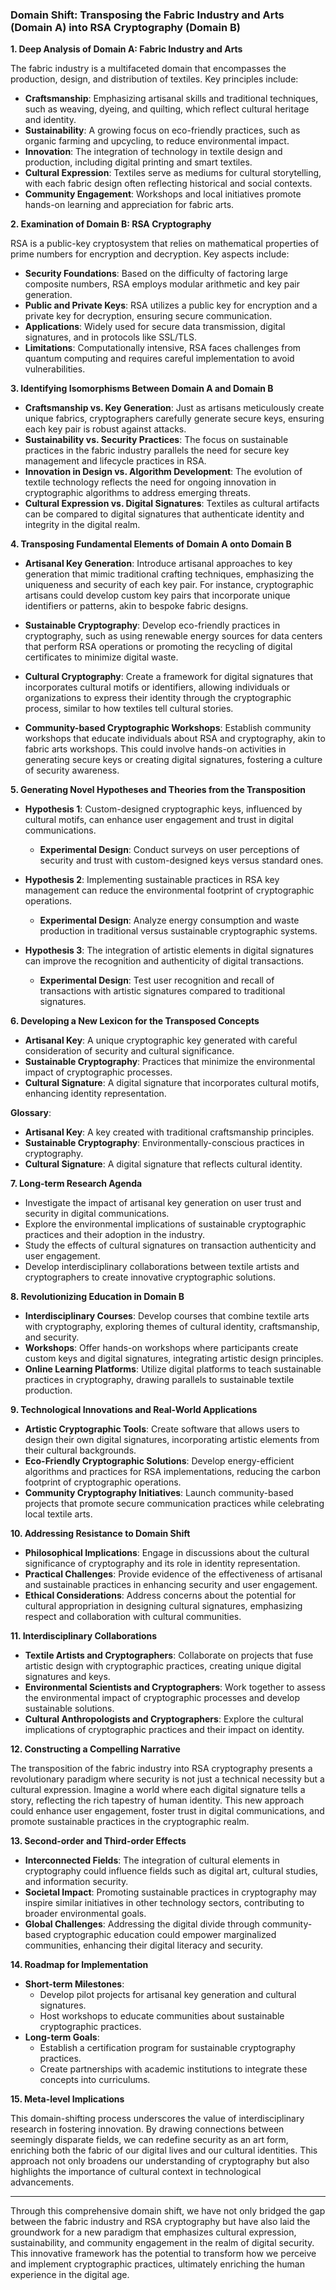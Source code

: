 ### Domain Shift: Transposing the Fabric Industry and Arts (Domain A) into RSA Cryptography (Domain B)

**1. Deep Analysis of Domain A: Fabric Industry and Arts**

The fabric industry is a multifaceted domain that encompasses the production, design, and distribution of textiles. Key principles include:

- **Craftsmanship**: Emphasizing artisanal skills and traditional techniques, such as weaving, dyeing, and quilting, which reflect cultural heritage and identity.
- **Sustainability**: A growing focus on eco-friendly practices, such as organic farming and upcycling, to reduce environmental impact.
- **Innovation**: The integration of technology in textile design and production, including digital printing and smart textiles.
- **Cultural Expression**: Textiles serve as mediums for cultural storytelling, with each fabric design often reflecting historical and social contexts.
- **Community Engagement**: Workshops and local initiatives promote hands-on learning and appreciation for fabric arts.

**2. Examination of Domain B: RSA Cryptography**

RSA is a public-key cryptosystem that relies on mathematical properties of prime numbers for encryption and decryption. Key aspects include:

- **Security Foundations**: Based on the difficulty of factoring large composite numbers, RSA employs modular arithmetic and key pair generation.
- **Public and Private Keys**: RSA utilizes a public key for encryption and a private key for decryption, ensuring secure communication.
- **Applications**: Widely used for secure data transmission, digital signatures, and in protocols like SSL/TLS.
- **Limitations**: Computationally intensive, RSA faces challenges from quantum computing and requires careful implementation to avoid vulnerabilities.

**3. Identifying Isomorphisms Between Domain A and Domain B**

- **Craftsmanship vs. Key Generation**: Just as artisans meticulously create unique fabrics, cryptographers carefully generate secure keys, ensuring each key pair is robust against attacks.
- **Sustainability vs. Security Practices**: The focus on sustainable practices in the fabric industry parallels the need for secure key management and lifecycle practices in RSA.
- **Innovation in Design vs. Algorithm Development**: The evolution of textile technology reflects the need for ongoing innovation in cryptographic algorithms to address emerging threats.
- **Cultural Expression vs. Digital Signatures**: Textiles as cultural artifacts can be compared to digital signatures that authenticate identity and integrity in the digital realm.

**4. Transposing Fundamental Elements of Domain A onto Domain B**

- **Artisanal Key Generation**: Introduce artisanal approaches to key generation that mimic traditional crafting techniques, emphasizing the uniqueness and security of each key pair. For instance, cryptographic artisans could develop custom key pairs that incorporate unique identifiers or patterns, akin to bespoke fabric designs.
  
- **Sustainable Cryptography**: Develop eco-friendly practices in cryptography, such as using renewable energy sources for data centers that perform RSA operations or promoting the recycling of digital certificates to minimize digital waste.

- **Cultural Cryptography**: Create a framework for digital signatures that incorporates cultural motifs or identifiers, allowing individuals or organizations to express their identity through the cryptographic process, similar to how textiles tell cultural stories.

- **Community-based Cryptographic Workshops**: Establish community workshops that educate individuals about RSA and cryptography, akin to fabric arts workshops. This could involve hands-on activities in generating secure keys or creating digital signatures, fostering a culture of security awareness.

**5. Generating Novel Hypotheses and Theories from the Transposition**

- **Hypothesis 1**: Custom-designed cryptographic keys, influenced by cultural motifs, can enhance user engagement and trust in digital communications.
  - **Experimental Design**: Conduct surveys on user perceptions of security and trust with custom-designed keys versus standard ones.

- **Hypothesis 2**: Implementing sustainable practices in RSA key management can reduce the environmental footprint of cryptographic operations.
  - **Experimental Design**: Analyze energy consumption and waste production in traditional versus sustainable cryptographic systems.

- **Hypothesis 3**: The integration of artistic elements in digital signatures can improve the recognition and authenticity of digital transactions.
  - **Experimental Design**: Test user recognition and recall of transactions with artistic signatures compared to traditional signatures.

**6. Developing a New Lexicon for the Transposed Concepts**

- **Artisanal Key**: A unique cryptographic key generated with careful consideration of security and cultural significance.
- **Sustainable Cryptography**: Practices that minimize the environmental impact of cryptographic processes.
- **Cultural Signature**: A digital signature that incorporates cultural motifs, enhancing identity representation.

**Glossary**:
- **Artisanal Key**: A key created with traditional craftsmanship principles.
- **Sustainable Cryptography**: Environmentally-conscious practices in cryptography.
- **Cultural Signature**: A digital signature that reflects cultural identity.

**7. Long-term Research Agenda**

- Investigate the impact of artisanal key generation on user trust and security in digital communications.
- Explore the environmental implications of sustainable cryptographic practices and their adoption in the industry.
- Study the effects of cultural signatures on transaction authenticity and user engagement.
- Develop interdisciplinary collaborations between textile artists and cryptographers to create innovative cryptographic solutions.

**8. Revolutionizing Education in Domain B**

- **Interdisciplinary Courses**: Develop courses that combine textile arts with cryptography, exploring themes of cultural identity, craftsmanship, and security.
- **Workshops**: Offer hands-on workshops where participants create custom keys and digital signatures, integrating artistic design principles.
- **Online Learning Platforms**: Utilize digital platforms to teach sustainable practices in cryptography, drawing parallels to sustainable textile production.

**9. Technological Innovations and Real-World Applications**

- **Artistic Cryptographic Tools**: Create software that allows users to design their own digital signatures, incorporating artistic elements from their cultural backgrounds.
- **Eco-Friendly Cryptographic Solutions**: Develop energy-efficient algorithms and practices for RSA implementations, reducing the carbon footprint of cryptographic operations.
- **Community Cryptography Initiatives**: Launch community-based projects that promote secure communication practices while celebrating local textile arts.

**10. Addressing Resistance to Domain Shift**

- **Philosophical Implications**: Engage in discussions about the cultural significance of cryptography and its role in identity representation.
- **Practical Challenges**: Provide evidence of the effectiveness of artisanal and sustainable practices in enhancing security and user engagement.
- **Ethical Considerations**: Address concerns about the potential for cultural appropriation in designing cultural signatures, emphasizing respect and collaboration with cultural communities.

**11. Interdisciplinary Collaborations**

- **Textile Artists and Cryptographers**: Collaborate on projects that fuse artistic design with cryptographic practices, creating unique digital signatures and keys.
- **Environmental Scientists and Cryptographers**: Work together to assess the environmental impact of cryptographic processes and develop sustainable solutions.
- **Cultural Anthropologists and Cryptographers**: Explore the cultural implications of cryptographic practices and their impact on identity.

**12. Constructing a Compelling Narrative**

The transposition of the fabric industry into RSA cryptography presents a revolutionary paradigm where security is not just a technical necessity but a cultural expression. Imagine a world where each digital signature tells a story, reflecting the rich tapestry of human identity. This new approach could enhance user engagement, foster trust in digital communications, and promote sustainable practices in the cryptographic realm.

**13. Second-order and Third-order Effects**

- **Interconnected Fields**: The integration of cultural elements in cryptography could influence fields such as digital art, cultural studies, and information security.
- **Societal Impact**: Promoting sustainable practices in cryptography may inspire similar initiatives in other technology sectors, contributing to broader environmental goals.
- **Global Challenges**: Addressing the digital divide through community-based cryptographic education could empower marginalized communities, enhancing their digital literacy and security.

**14. Roadmap for Implementation**

- **Short-term Milestones**: 
  - Develop pilot projects for artisanal key generation and cultural signatures.
  - Host workshops to educate communities about sustainable cryptographic practices.
- **Long-term Goals**: 
  - Establish a certification program for sustainable cryptography practices.
  - Create partnerships with academic institutions to integrate these concepts into curriculums.

**15. Meta-level Implications**

This domain-shifting process underscores the value of interdisciplinary research in fostering innovation. By drawing connections between seemingly disparate fields, we can redefine security as an art form, enriching both the fabric of our digital lives and our cultural identities. This approach not only broadens our understanding of cryptography but also highlights the importance of cultural context in technological advancements.

---

Through this comprehensive domain shift, we have not only bridged the gap between the fabric industry and RSA cryptography but have also laid the groundwork for a new paradigm that emphasizes cultural expression, sustainability, and community engagement in the realm of digital security. This innovative framework has the potential to transform how we perceive and implement cryptographic practices, ultimately enriching the human experience in the digital age.